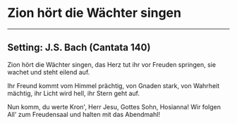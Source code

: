 # Zion hört die Wächter singen

***

## Setting: J.S. Bach (Cantata 140)

Zion hört die Wächter singen,
das Herz tut ihr vor Freuden springen,
sie wachet und steht eilend auf.

Ihr Freund kommt vom Himmel prächtig,
von Gnaden stark, von Wahrheit mächtig,
ihr Licht wird hell, ihr Stern geht auf.

Nun komm, du werte Kron',
Herr Jesu, Gottes Sohn,
Hosianna!
Wir folgen All' zum Freudensaal
und halten mit das Abendmahl!